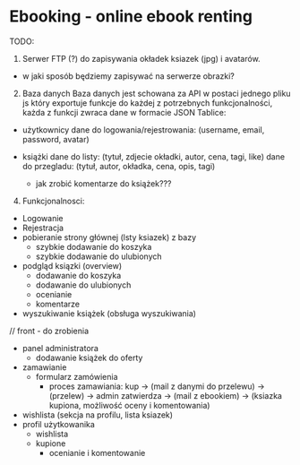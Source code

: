 # Ebooking - online ebook renting


TODO:

1. Serwer FTP (?) do zapisywania okładek ksiazek (jpg) i avatarów.
  - w jaki sposób będziemy zapisywać na serwerze obrazki?

2. Baza danych
  Baza danych jest schowana za API w postaci jednego pliku js który exportuje funkcje do każdej z potrzebnych funkcjonalności, każda z funkcji zwraca dane w formacie JSON
  Tablice:
  - użytkownicy
      dane do logowania/rejestrowania: (username, email, password, avatar)
  - książki
    dane do listy: (tytuł, zdjecie okładki, autor, cena, tagi, like)
    dane do przegladu: (tytuł, autor, okładka, cena, opis, tagi)

    - jak zrobić komentarze do książek???


4. Funkcjonalnosci:
  - Logowanie
  - Rejestracja
  - pobieranie strony głównej (lsty ksiazek) z bazy
    - szybkie dodawanie do koszyka
    - szybkie dodawanie do ulubionych
  - podgląd ksiązki (overview)
    - dodawanie do koszyka
    - dodawanie do ulubionych
    - ocenianie
    - komentarze
  - wyszukiwanie książek (obsługa wyszukiwania)

  // front - do zrobienia
  - panel administratora
    - dodawanie książek do oferty
  - zamawianie
    - formularz zamówienia
      - proces zamawiania: kup -> (mail z danymi do przelewu) -> (przelew) -> admin zatwierdza -> (mail z ebookiem) -> (ksiazka kupiona, możliwość oceny i komentowania)
  - wishlista (sekcja na profilu, lista ksiazek)
  - profil użytkowanika
    - wishlista
    - kupione
      - ocenianie i komentowanie
